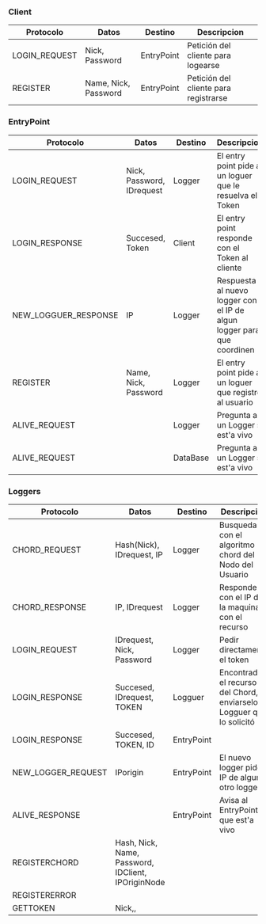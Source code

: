 ### Client

|Protocolo|    Datos           |Destino    | Descripcion|
|---------|--------------------|-----------|------------|
|LOGIN_REQUEST    |Nick, Password      | EntryPoint| Petición del cliente para logearse           |
|REGISTER |Name, Nick, Password| EntryPoint| Petición del cliente para registrarse           |

### EntryPoint

|Protocolo  |    Datos           |Destino    | Descripcion|
|---------  |--------------------|-----------|------------|
|LOGIN_REQUEST      |Nick, Password, IDrequest      | Logger    | El entry point pide a un loguer que le resuelva el Token|
|LOGIN_RESPONSE      |Succesed, Token               | Client    | El entry point responde con el Token al cliente |
|NEW_LOGGUER_RESPONSE| IP| Logger | Respuesta al nuevo logger con el IP de algun logger para que coordinen|
|REGISTER   |Name, Nick, Password| Logger    |El entry point pide a un loguer que registre al usuario |
|ALIVE_REQUEST | | Logger | Pregunta a un Logger si est'a vivo |
|ALIVE_REQUEST | | DataBase | Pregunta a un Logger si est'a vivo |

### Loggers

|Protocolo    |    Datos           |Destino    | Descripcion|
|---------    |--------------------|-----------|------------|
|CHORD_REQUEST|Hash(Nick), IDrequest, IP| Logger| Busqueda con el algoritmo chord del Nodo del Usuario| 
|CHORD_RESPONSE | IP, IDrequest | Logger| Responde con el IP de la maquina con el recurso|
|LOGIN_REQUEST| IDrequest, Nick, Password| Logger |Pedir directamente el token|
|LOGIN_RESPONSE | Succesed, IDrequest, TOKEN     |Logguer| Encontrado el recurso del Chord, enviarselo al Logguer que lo solicitó|
|LOGIN_RESPONSE | Succesed, TOKEN, ID| EntryPoint | |
|NEW_LOGGER_REQUEST| IPorigin| EntryPoint|El nuevo logger pide IP de algun otro logger|
|ALIVE_RESPONSE | | EntryPoint | Avisa al EntryPoint que est'a vivo |
|REGISTERCHORD| Hash, Nick, Name, Password, IDClient, IPOriginNode |
|REGISTERERROR|
|GETTOKEN|Nick,,